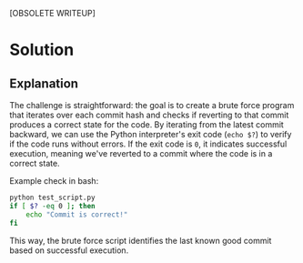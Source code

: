 [OBSOLETE WRITEUP]

# Solution

## Explanation

The challenge is straightforward: the goal is to create a brute force program that iterates over each commit hash and checks if reverting to that commit produces a correct state for the code. By iterating from the latest commit backward, we can use the Python interpreter's exit code (`echo $?`) to verify if the code runs without errors. If the exit code is `0`, it indicates successful execution, meaning we've reverted to a commit where the code is in a correct state. 

Example check in bash:
```bash
python test_script.py
if [ $? -eq 0 ]; then
    echo "Commit is correct!"
fi
```

This way, the brute force script identifies the last known good commit based on successful execution.

